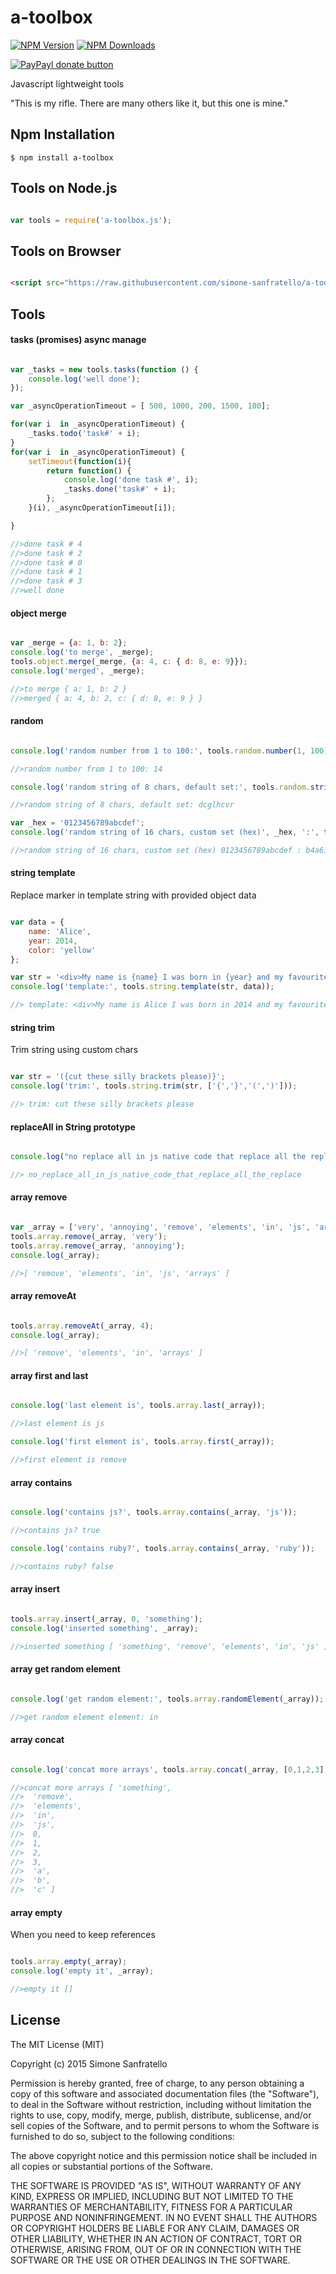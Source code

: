 # a-toolbox
[![NPM Version](http://img.shields.io/npm/v/a-toolbox.svg?style=flat)](https://www.npmjs.org/package/a-toolbox)
[![NPM Downloads](https://img.shields.io/npm/dm/a-toolbox.svg?style=flat)](https://www.npmjs.org/package/a-toolbox)

[![PayPayl donate button](https://img.shields.io/badge/paypal-donate-yellow.svg)](https://www.paypal.com/cgi-bin/webscr?cmd=_s-xclick&hosted_button_id=MRV4AM2CA9F78 "Donate using Paypal")

Javascript lightweight tools

"This is my rifle. There are many others like it, but this one is mine."

## Npm Installation

    $ npm install a-toolbox

## Tools on Node.js

```js

var tools = require('a-toolbox.js');

```

## Tools on Browser

```html

<script src="https://raw.githubusercontent.com/simone-sanfratello/a-toolbox/master/main.js"></script>

```

## Tools

#### tasks (promises) async manage

```js

var _tasks = new tools.tasks(function () {
    console.log('well done');
});

var _asyncOperationTimeout = [ 500, 1000, 200, 1500, 100];

for(var i  in _asyncOperationTimeout) {
    _tasks.todo('task#' + i);
}
for(var i  in _asyncOperationTimeout) {
    setTimeout(function(i){
        return function() {
            console.log('done task #', i);
            _tasks.done('task#' + i);
        };
    }(i), _asyncOperationTimeout[i]);

}

//>done task # 4
//>done task # 2
//>done task # 0
//>done task # 1
//>done task # 3
//>well done

```

#### object merge

```js

var _merge = {a: 1, b: 2};
console.log('to merge', _merge);
tools.object.merge(_merge, {a: 4, c: { d: 8, e: 9}});
console.log('merged', _merge);

//>to merge { a: 1, b: 2 }
//>merged { a: 4, b: 2, c: { d: 8, e: 9 } }

```

#### random

```js

console.log('random number from 1 to 100:', tools.random.number(1, 100));

//>random number from 1 to 100: 14

console.log('random string of 8 chars, default set:', tools.random.string(8));

//>random string of 8 chars, default set: dcglhcvr

var _hex = '0123456789abcdef';
console.log('random string of 16 chars, custom set (hex)', _hex, ':', tools.random.string(16, _hex));

//>random string of 16 chars, custom set (hex) 0123456789abcdef : b4a61c1af5360fd4

```

#### string template
Replace marker in template string with provided object data

```js

var data = {
    name: 'Alice',
    year: 2014,
    color: 'yellow'
};

var str = '<div>My name is {name} I was born in {year} and my favourite color is {color}</div>{nothing}';
console.log('template:', tools.string.template(str, data));

//> template: <div>My name is Alice I was born in 2014 and my favourite color is yellow</div>{nothing}

```

#### string trim
Trim string using custom chars

```js

var str = '({cut these silly brackets please)}';
console.log('trim:', tools.string.trim(str, ['{','}','(',')']));

//> trim: cut these silly brackets please

```

#### replaceAll in String prototype

```js

console.log("no replace all in js native code that replace all the replace".replaceAll(' ', '_'));

//> no_replace_all_in_js_native_code_that_replace_all_the_replace

```

#### array remove

```js

var _array = ['very', 'annoying', 'remove', 'elements', 'in', 'js', 'arrays'];
tools.array.remove(_array, 'very');
tools.array.remove(_array, 'annoying');
console.log(_array);

//>[ 'remove', 'elements', 'in', 'js', 'arrays' ]

```

#### array removeAt

```js

tools.array.removeAt(_array, 4);
console.log(_array);

//>[ 'remove', 'elements', 'in', 'arrays' ]

```

#### array first and last

```js

console.log('last element is', tools.array.last(_array));

//>last element is js

console.log('first element is', tools.array.first(_array));

//>first element is remove

```

#### array contains

```js

console.log('contains js?', tools.array.contains(_array, 'js'));

//>contains js? true

console.log('contains ruby?', tools.array.contains(_array, 'ruby'));

//>contains ruby? false

```

#### array insert

```js

tools.array.insert(_array, 0, 'something');
console.log('inserted something', _array);

//>inserted something [ 'something', 'remove', 'elements', 'in', 'js' ]

```

#### array get random element

```js

console.log('get random element:', tools.array.randomElement(_array));

//>get random element element: in

```

#### array concat

```js

console.log('concat more arrays', tools.array.concat(_array, [0,1,2,3], ['a','b','c']));

//>concat more arrays [ 'something',
//>  'remove',
//>  'elements',
//>  'in',
//>  'js',
//>  0,
//>  1,
//>  2,
//>  3,
//>  'a',
//>  'b',
//>  'c' ]

```

#### array empty
When you need to keep references

```js

tools.array.empty(_array);
console.log('empty it', _array);

//>empty it []

```

## License

The MIT License (MIT)

Copyright (c) 2015 Simone Sanfratello

Permission is hereby granted, free of charge, to any person obtaining a copy
of this software and associated documentation files (the "Software"), to deal
in the Software without restriction, including without limitation the rights
to use, copy, modify, merge, publish, distribute, sublicense, and/or sell
copies of the Software, and to permit persons to whom the Software is
furnished to do so, subject to the following conditions:

The above copyright notice and this permission notice shall be included in all
copies or substantial portions of the Software.

THE SOFTWARE IS PROVIDED "AS IS", WITHOUT WARRANTY OF ANY KIND, EXPRESS OR
IMPLIED, INCLUDING BUT NOT LIMITED TO THE WARRANTIES OF MERCHANTABILITY,
FITNESS FOR A PARTICULAR PURPOSE AND NONINFRINGEMENT. IN NO EVENT SHALL THE
AUTHORS OR COPYRIGHT HOLDERS BE LIABLE FOR ANY CLAIM, DAMAGES OR OTHER
LIABILITY, WHETHER IN AN ACTION OF CONTRACT, TORT OR OTHERWISE, ARISING FROM,
OUT OF OR IN CONNECTION WITH THE SOFTWARE OR THE USE OR OTHER DEALINGS IN THE
SOFTWARE.
